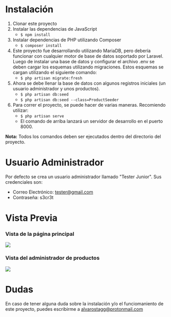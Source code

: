 # Instalación

1. Clonar este proyecto
2. Instalar las dependencias de JavaScript
    - `$ npm install`
3. Instalar dependencias de PHP utilizando Composer
    - `$ composer install`
4. Este proyecto fue desarrollando utilizando MariaDB, pero debería funcionar con cualquier motor de base de datos soportado por Laravel. Luego de instalar una base de datos y configurar el archivo .env se deben cargar los esquemas utilizando migraciones. Estos esquemas se cargan utilizando el siguiente comando:
    - `$ php artisan migrate:fresh`
5. Ahora se debe llenar la base de datos con algunos registros iniciales (un usuario administrador y unos productos).
    - `$ php artisan db:seed`
    - `$ php artisan db:seed --class=ProductSeeder`
6. Para correr el proyecto, se puede hacer de varias maneras. Recomiendo utilizar:
    - `$ php artisan serve`
    - El comando de arriba lanzará un servidor de desarrollo en el puerto 8000.

**Nota:** Todos los comandos deben ser ejecutados dentro del directorio del proyecto.

# Usuario Administrador

Por defecto se crea un usuario administrador llamado "Tester Junior". Sus credenciales son:

-   Correo Electrónico: tester@gmail.com
-   Contraseña: s3cr3t

# Vista Previa

### Vista de la página principal

![](https://i.imgur.com/SHtjpjs.png)

### Vista del administrador de productos

![](https://i.imgur.com/oLeqKBk.png)

# Dudas

En caso de tener alguna duda sobre la instalación y/o el funciomaniento de este proyecto, puedes escribirme a [alvarostagg@protonmail.com](mailto:alvarostagg@protonmail.com)
